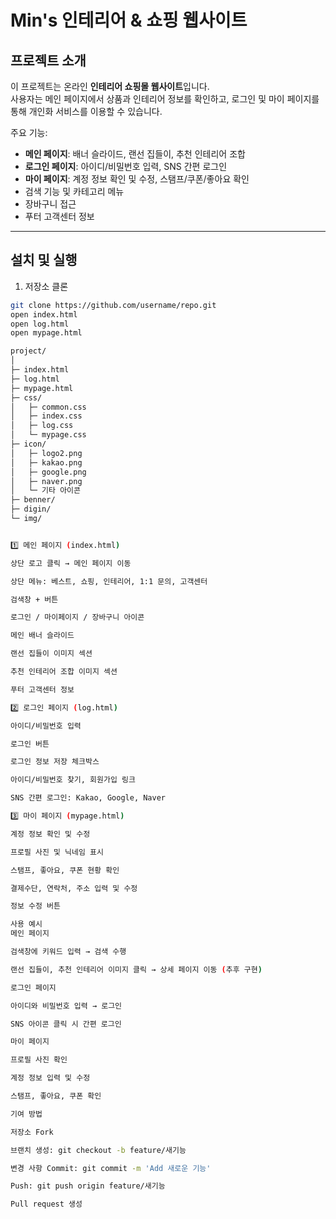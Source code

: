# Min's 인테리어 & 쇼핑 웹사이트

## 프로젝트 소개
이 프로젝트는 온라인 **인테리어 쇼핑몰 웹사이트**입니다.  
사용자는 메인 페이지에서 상품과 인테리어 정보를 확인하고, 로그인 및 마이 페이지를 통해 개인화 서비스를 이용할 수 있습니다.

주요 기능:
- **메인 페이지**: 배너 슬라이드, 랜선 집들이, 추천 인테리어 조합
- **로그인 페이지**: 아이디/비밀번호 입력, SNS 간편 로그인
- **마이 페이지**: 계정 정보 확인 및 수정, 스탬프/쿠폰/좋아요 확인
- 검색 기능 및 카테고리 메뉴
- 장바구니 접근
- 푸터 고객센터 정보

---

## 설치 및 실행
1. 저장소 클론
```bash
git clone https://github.com/username/repo.git
open index.html   
open log.html    
open mypage.html   

project/
│
├─ index.html   
├─ log.html     
├─ mypage.html     
├─ css/
│   ├─ common.css
│   ├─ index.css
│   ├─ log.css
│   └─ mypage.css
├─ icon/
│   ├─ logo2.png
│   ├─ kakao.png
│   ├─ google.png
│   ├─ naver.png
│   └─ 기타 아이콘
├─ benner/       
├─ digin/    
└─ img/       


1️⃣ 메인 페이지 (index.html)

상단 로고 클릭 → 메인 페이지 이동

상단 메뉴: 베스트, 쇼핑, 인테리어, 1:1 문의, 고객센터

검색창 + 버튼

로그인 / 마이페이지 / 장바구니 아이콘

메인 배너 슬라이드

랜선 집들이 이미지 섹션

추천 인테리어 조합 이미지 섹션

푸터 고객센터 정보

2️⃣ 로그인 페이지 (log.html)

아이디/비밀번호 입력

로그인 버튼

로그인 정보 저장 체크박스

아이디/비밀번호 찾기, 회원가입 링크

SNS 간편 로그인: Kakao, Google, Naver

3️⃣ 마이 페이지 (mypage.html)

계정 정보 확인 및 수정

프로필 사진 및 닉네임 표시

스탬프, 좋아요, 쿠폰 현황 확인

결제수단, 연락처, 주소 입력 및 수정

정보 수정 버튼

사용 예시
메인 페이지

검색창에 키워드 입력 → 검색 수행

랜선 집들이, 추천 인테리어 이미지 클릭 → 상세 페이지 이동 (추후 구현)

로그인 페이지

아이디와 비밀번호 입력 → 로그인

SNS 아이콘 클릭 시 간편 로그인

마이 페이지

프로필 사진 확인

계정 정보 입력 및 수정

스탬프, 좋아요, 쿠폰 확인

기여 방법

저장소 Fork

브랜치 생성: git checkout -b feature/새기능

변경 사항 Commit: git commit -m 'Add 새로운 기능'

Push: git push origin feature/새기능

Pull request 생성